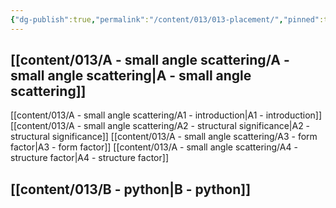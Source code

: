 ```yaml
---
{"dg-publish":true,"permalink":"/content/013/013-placement/","pinned":true,"noteIcon":"3","created":"2025-08-13T05:54:11.472+01:00","updated":"2025-08-18T12:10:20.261+01:00"}
---
```


## [[content/013/A  - small angle scattering/A - small angle scattering\|A - small angle scattering]]
[[content/013/A  - small angle scattering/A1 - introduction\|A1 - introduction]]
[[content/013/A  - small angle scattering/A2 - structural significance\|A2 - structural significance]]
[[content/013/A  - small angle scattering/A3 - form factor\|A3 - form factor]]
[[content/013/A  - small angle scattering/A4 - structure factor\|A4 - structure factor]]
## [[content/013/B - python\|B - python]]
